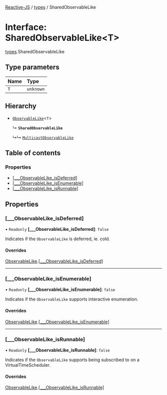 [Reactive-JS](../README.md) / [types](../modules/types.md) / SharedObservableLike

# Interface: SharedObservableLike<T\>

[types](../modules/types.md).SharedObservableLike

## Type parameters

| Name | Type |
| :------ | :------ |
| `T` | `unknown` |

## Hierarchy

- [`ObservableLike`](types.ObservableLike.md)<`T`\>

  ↳ **`SharedObservableLike`**

  ↳↳ [`MulticastObservableLike`](types.MulticastObservableLike.md)

## Table of contents

### Properties

- [[\_\_\_ObservableLike\_isDeferred]](types.SharedObservableLike.md#[___observablelike_isdeferred])
- [[\_\_\_ObservableLike\_isEnumerable]](types.SharedObservableLike.md#[___observablelike_isenumerable])
- [[\_\_\_ObservableLike\_isRunnable]](types.SharedObservableLike.md#[___observablelike_isrunnable])

## Properties

### [\_\_\_ObservableLike\_isDeferred]

• `Readonly` **[\_\_\_ObservableLike\_isDeferred]**: ``false``

Indicates if the `ObservableLike` is deferred, ie. cold.

#### Overrides

[ObservableLike](types.ObservableLike.md).[[___ObservableLike_isDeferred]](types.ObservableLike.md#[___observablelike_isdeferred])

___

### [\_\_\_ObservableLike\_isEnumerable]

• `Readonly` **[\_\_\_ObservableLike\_isEnumerable]**: ``false``

Indicates if the `ObservableLike` supports interactive enumeration.

#### Overrides

[ObservableLike](types.ObservableLike.md).[[___ObservableLike_isEnumerable]](types.ObservableLike.md#[___observablelike_isenumerable])

___

### [\_\_\_ObservableLike\_isRunnable]

• `Readonly` **[\_\_\_ObservableLike\_isRunnable]**: ``false``

Indicates if the `ObservableLike` supports being subscribed to
on a VirtualTimeScheduler.

#### Overrides

[ObservableLike](types.ObservableLike.md).[[___ObservableLike_isRunnable]](types.ObservableLike.md#[___observablelike_isrunnable])
